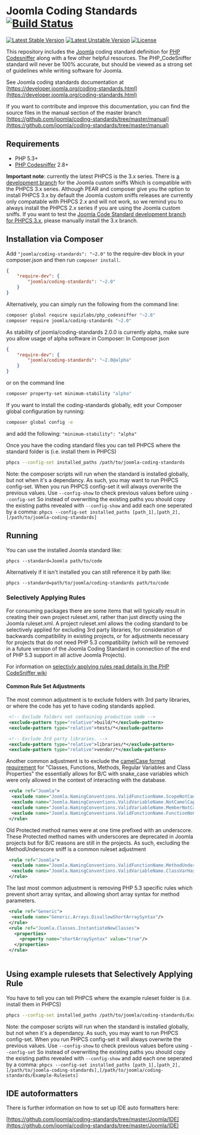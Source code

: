 Joomla Coding Standards [![Build Status](https://travis-ci.org/joomla/coding-standards.svg?branch=master)](https://travis-ci.org/joomla/coding-standards)
=======================

[![Latest Stable Version](https://poser.pugx.org/joomla/coding-standards/v/stable.svg)](https://packagist.org/packages/joomla/coding-standards) [![Latest Unstable Version](https://poser.pugx.org/joomla/coding-standards/v/unstable.svg)](https://packagist.org/packages/joomla/coding-standards) [![License](https://poser.pugx.org/joomla/coding-standards/license.svg)](https://packagist.org/packages/joomla/coding-standards)

This repository includes the [Joomla](https://developer.joomla.org) coding standard definition for [PHP Codesniffer](https://github.com/squizlabs/PHP_CodeSniffer) along with a few other helpful resources.  The PHP_CodeSniffer standard will never be 100% accurate, but should be viewed as a strong set of guidelines while writing software for Joomla.

See Joomla coding standards documentation at [https://developer.joomla.org/coding-standards.html](https://developer.joomla.org/coding-standards.html)

If you want to contribute and improve this documentation, you can find the source files in the manual section of the master branch [https://github.com/joomla/coding-standards/tree/master/manual](https://github.com/joomla/coding-standards/tree/master/manual)

## Requirements

* PHP 5.3+
* [PHP Codesniffer](https://github.com/squizlabs/PHP_CodeSniffer) 2.8+

**Important note**: currently the latest PHPCS is the 3.x series. There is [a development branch](https://github.com/joomla/coding-standards/tree/3.x-dev) for the Joomla custom sniffs Which is compatible with the PHPCS 3.x series. Although PEAR and composer give you the option to install PHPCS 3.x by default the Joomla custom sniffs releases are currently only compatable with PHPCS 2.x and will not work, so we remind you to always install the PHPCS 2.x series if you are using the Joomla custom sniffs. 
If you want to test the [Joomla Code Standard development branch for PHPCS 3.x](https://github.com/joomla/coding-standards/tree/3.x-dev), please manually install the 3.x branch.

## Installation via Composer

Add `"joomla/coding-standards": "~2.0"` to the require-dev block in your composer.json and then run `composer install`.

```json
{
    "require-dev": {
		"joomla/coding-standards": "~2.0"
	}
}
```

Alternatively, you can simply run the following from the command line:

```sh
composer global require squizlabs/php_codesniffer "~2.8"
composer require joomla/coding-standards "~2.0"
```

As stability of joomla/coding-standards 2.0.0 is currently alpha, make sure you allow usage of alpha software in Composer:
In Composer json
```json
{
    "require-dev": {
		"joomla/coding-standards": "~2.0@alpha"
	}
}
```
or on the command line
```bash
composer property-set minimum-stability "alpha"
```

If you want to install the coding-standards globally, edit your Composer global configuration by running:

```bash
composer global config -e
```

and add the following: `"minimum-stability": "alpha"`

Once you have the coding standard files you can tell PHPCS where the standard folder is (i.e. install them in PHPCS)
```sh
phpcs --config-set installed_paths /path/to/joomla-coding-standards
```
Note: the composer scripts will run when the standard is installed globally, but not when it's a dependancy. As such, you may want to run PHPCS config-set. When you run PHPCS config-set it will always overwrite the previous values. Use `--config-show` to check previous values before using `--config-set`
So instead of overwriting the existing paths you should copy the existing paths revealed with `--config-show` and add each one seperated by a comma:
`phpcs --config-set installed_paths [path_1],[path_2],[/path/to/joomla-coding-standards]`

## Running

You can use the installed Joomla standard like:

	phpcs --standard=Joomla path/to/code

Alternatively if it isn't installed you can still reference it by path like:

	phpcs --standard=path/to/joomla/coding-standards path/to/code

### Selectively Applying Rules

For consuming packages there are some items that will typically result in creating their own project ruleset.xml, rather than just directly using the Joomla ruleset.xml. A project ruleset.xml allows the coding standard to be selectively applied for excluding 3rd party libraries, for consideration of backwards compatibility in existing projects, or for adjustments necessary for projects that do not need PHP 5.3 compatibility (which will be removed in a future version of the Joomla Coding Standard in connection of the end of PHP 5.3 support in all active Joomla Projects).

For information on [selectivly applying rules read details in the PHP CodeSniffer wiki](https://github.com/squizlabs/PHP_CodeSniffer/wiki/Annotated-ruleset.xml#selectively-applying-rules)

#### Common Rule Set Adjustments

The most common adjustment is to exclude folders with 3rd party libraries, or where the code has yet to have coding standards applied.

```xml
 <!-- Exclude folders not containing production code -->
 <exclude-pattern type="relative">build/*</exclude-pattern>
 <exclude-pattern type="relative">tests/*</exclude-pattern>

 <!-- Exclude 3rd party libraries. -->
 <exclude-pattern type="relative">libraries/*</exclude-pattern>
 <exclude-pattern type="relative">vendor/*</exclude-pattern>
```

Another common adjustment is to exclude the [camelCase format requirement](https://developer.joomla.org/coding-standards/php-code.html) for "Classes, Functions, Methods, Regular Variables and Class Properties" the essentially allows for B/C with snake_case variables which were only allowed in the context of interacting with the database.

```xml
 <rule ref="Joomla">
  <exclude name="Joomla.NamingConventions.ValidFunctionName.ScopeNotCamelCaps"/>
  <exclude name="Joomla.NamingConventions.ValidVariableName.NotCamelCaps"/>
  <exclude name="Joomla.NamingConventions.ValidVariableName.MemberNotCamelCaps"/>
  <exclude name="Joomla.NamingConventions.ValidFunctionName.FunctionNoCapital"/>
 </rule>
```

Old Protected method names were at one time prefixed with an underscore. These Protected method names with underscores are deprecated in Joomla projects but for B/C reasons are still in the projects. As such, excluding the MethodUnderscore sniff is a common ruleset adjustment

```xml
 <rule ref="Joomla">
  <exclude name="Joomla.NamingConventions.ValidFunctionName.MethodUnderscore"/>
  <exclude name="Joomla.NamingConventions.ValidVariableName.ClassVarHasUnderscore"/>
 </rule>
```

The last most common adjustment is removing PHP 5.3 specific rules which prevent short array syntax, and allowing short array syntax for method parameters.

```xml
 <rule ref="Generic">
  <exclude name="Generic.Arrays.DisallowShortArraySyntax"/>
 </rule>
 <rule ref="Joomla.Classes.InstantiateNewClasses">
   <properties>
     <property name="shortArraySyntax" value="true"/>
   </properties>
 </rule>
 
```
## Using example rulesets that Selectively Applying Rule
You have to tell you can tell PHPCS where the example ruleset folder is (i.e. install them in PHPCS)
```sh
phpcs --config-set installed_paths /path/to/joomla/coding-standards/Example-Rulesets
```
Note: the composer scripts will run when the standard is installed globally, but not when it's a dependancy. As such, you may want to run PHPCS config-set. When you run PHPCS config-set it will always overwrite the previous values. Use `--config-show` to check previous values before using `--config-set`
So instead of overwriting the existing paths you should copy the existing paths revealed with `--config-show` and add each one seperated by a comma:
`phpcs --config-set installed_paths [path_1],[path_2],[/path/to/joomla-coding-standards],[/path/to/joomla/coding-standards/Example-Rulesets]`

## IDE autoformatters

There is further information on how to set up IDE auto formatters here: 

[https://github.com/joomla/coding-standards/tree/master/Joomla/IDE](https://github.com/joomla/coding-standards/tree/master/Joomla/IDE)


